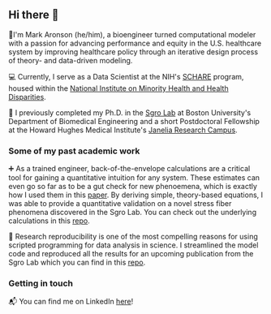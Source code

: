 ## Hi there 👋

🏥I'm Mark Aronson (he/him), a bioengineer turned computational modeler with a passion for advancing performance and equity in the U.S. healthcare system by improving healthcare policy through an iterative design process of theory- and data-driven modeling. 

💻 Currently, I serve as a Data Scientist at the NIH's [SCHARE](https://www.nimhd.nih.gov/resources/schare/) program, housed within the [National Institute on Minority Health and Health Disparities](https://www.nimhd.nih.gov/). 

🥼 I previously completed my Ph.D. in the [Sgro Lab](https://sgrolab.com/) at Boston University's Department of Biomedical Engineering and a short Postdoctoral Fellowship at the Howard Hughes Medical Institute's [Janelia Research Campus](https://www.janelia.org/). 

### Some of my past academic work

➕ As a trained engineer, back-of-the-envelope calculations are a critical tool for gaining a quantitative intuition for any system. These estimates can even go so far as to be a gut check for new phenoemena, which is exactly how I used them in this [paper](https://www.molbiolcell.org/doi/10.1091/mbc.E21-03-0096). By deriving simple, theory-based equations, I was able to provide a quantitative validation on a novel stress fiber phenomena discovered in the Sgro Lab. You can check out the underlying calculations in this [repo](https://github.com/sgrolab/ventralsfpaper). 

🔁 Research reproducibility is one of the most compelling reasons for using scripted programming for data analysis in science. I streamlined the model code and reproduced all the results for an upcoming publication from the Sgro Lab which you can find in this [repo](https://github.com/sgrolab/dictymodels). 

### Getting in touch

📬 You can find me on LinkedIn [here](https://www.linkedin.com/in/aronsonmark/)!

<!--
**mark-aronson/mark-aronson** is a ✨ _special_ ✨ repository because its `README.md` (this file) appears on your GitHub profile.

Here are some ideas to get you started:

- 🔭 I’m currently working on ...
- 🌱 I’m currently learning ...
- 👯 I’m looking to collaborate on ...
- 🤔 I’m looking for help with ...
- 💬 Ask me about ...
- 📫 How to reach me: ...
- 😄 Pronouns: ...
- ⚡ Fun fact: ...
-->
